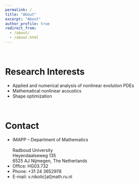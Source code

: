 ```yaml
---
permalink: /
title: "About"
excerpt: "About"
author_profile: true
redirect_from: 
  - /about/
  - /about.html
---
```

<br/>

**Research Interests**
======
* Applied and numerical analysis of nonlinear evolution PDEs
* Mathematical nonlinear acoustics
* Shape optimization


<br/>
	
**Contact**
======
* IMAPP – Department of Mathematics<br/>	
  Radboud University<br/>
  Heyendaalseweg 135<br/>
  6525 AJ Nijmegen, The Netherlands
* Office: HG03.732
* Phone: +31 24 3652978 
* E-mail: v.nikolic[at]math.ru.nl
